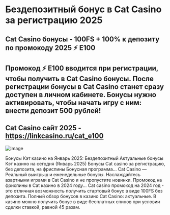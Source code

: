 # Бездепозитный бонус в Cat Casino за регистрацию 2025

## Cat Casino бонусы - 100FS + 100% к депозиту по промокоду 2025 ⚡️ E100

## Промокод ⚡️ E100 вводится при регистрации, чтобы получить в Cat Casino бонусы. После регистрации бонусы в Cat Casino станет сразу доступен в личном кабинете. Бонусы нужно активировать, чтобы начать игру с ним: внести депозит 500 рублей!

## Cat Casino сайт 2025 - https://linkcasino.ru/cat_e100


![image](https://github.com/user-attachments/assets/272b0b82-4306-4f15-b2a0-cbf6407679cc)


Бонусы Кэт казино на Январь 2025: Бездепозитный
Актуальные бонусы Кэт казино на сегодня (Январь 2025) Бонусы Cat casino за регистрацию, без депозита, на фриспины Бонусная программа...
Cat Casino — Реальный выигрыш и еженедельные бонусы.
Наслаждайтесь азартными играми в Cat Casino и не пропустите новинки.
Промокод на фриспины в Cat казино в 2024 году...
Cat casino промокод на 2024 год - это отличная возможность получить стартовый бонус в виде 100FS без депозита.
Полный обзор бонусов в казино Cat Casino: актуальные.
В казино можно получить бонус в виде бесплатных спинов при условии сделки ставкой, равной 45 разам.
